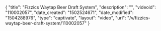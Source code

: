 {
    "title": "Fizzics Waytap Beer Draft System",
    "description": "",
    "videoid": "110002057",
    "date_created": "1502524671",
    "date_modified": "1504288976",
    "type": "captivate",
    "layout": "video",
    "url": "\/v\/fizzics-waytap-beer-draft-system\/110002057"
}
